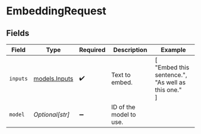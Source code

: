 # EmbeddingRequest


## Fields

| Field                                              | Type                                               | Required                                           | Description                                        | Example                                            |
| -------------------------------------------------- | -------------------------------------------------- | -------------------------------------------------- | -------------------------------------------------- | -------------------------------------------------- |
| `inputs`                                           | [models.Inputs](../models/inputs.md)               | :heavy_check_mark:                                 | Text to embed.                                     | [<br/>"Embed this sentence.",<br/>"As well as this one."<br/>] |
| `model`                                            | *Optional[str]*                                    | :heavy_minus_sign:                                 | ID of the model to use.                            |                                                    |